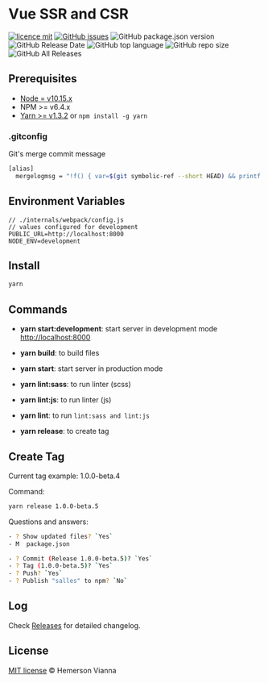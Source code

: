# Vue SSR and CSR

[![licence mit](https://img.shields.io/badge/license-MIT-blue.svg?style=flat-square)](http://hemersonvianna.mit-license.org/)
[![GitHub issues](https://img.shields.io/github/issues/malrondon/vue-ssr-csr.svg)](https://github.com/malrondon/vue-ssr-csr/issues)
![GitHub package.json version](https://img.shields.io/github/package-json/v/malrondon/vue-ssr-csr.svg)
![GitHub Release Date](https://img.shields.io/github/release-date/malrondon/vue-ssr-csr.svg)
![GitHub top language](https://img.shields.io/github/languages/top/malrondon/vue-ssr-csr.svg)
![GitHub repo size](https://img.shields.io/github/repo-size/malrondon/vue-ssr-csr.svg)
![GitHub All Releases](https://img.shields.io/github/downloads/malrondon/vue-ssr-csr/total.svg)

## Prerequisites

- [Node = v10.15.x](https://nodejs.org/en/)
- NPM >= v6.4.x
- [Yarn >= v1.3.2](https://yarnpkg.com/en/docs/install#linux-tab) or `npm install -g yarn`

### .gitconfig

Git's merge commit message

```bash
[alias]
  mergelogmsg = "!f() { var=$(git symbolic-ref --short HEAD) && printf 'Merge branch %s into %s\n\n::SUMMARY::\nBranch %s commits:\n' $1 $var $1 > temp_merge_msg && git log --format=format:'%s' $var..$1 >> temp_merge_msg && printf '\n\nBranch %s commits:\n' $var >> temp_merge_msg && git log --format=format:'%s' $1..$var >> temp_merge_msg && printf '\n\n* * * * * * * * * * * * * * * * * * * * * * * * *\n::DETAILS::\n' >> temp_merge_msg && git log --left-right $var...$1 >> temp_merge_msg && git merge --no-ff --no-commit $1 && git commit -eF temp_merge_msg; rm -f temp_merge_msg;}; f"
```

## Environment Variables

```
// ./internals/webpack/config.js
// values ​​configured for development
PUBLIC_URL=http://localhost:8000
NODE_ENV=development
```

## Install

```bash
yarn
```

## Commands

- **yarn start:development**: start server in development mode [http://localhost:8000](http://localhost:8000)

- **yarn build**: to build files
- **yarn start**: start server in production mode

- **yarn lint:sass**: to run linter (scss)
- **yarn lint:js**: to run linter (js)
- **yarn lint**: to run `lint:sass and lint:js`

- **yarn release**: to create tag

## Create Tag

Current tag example: 1.0.0-beta.4

Command:

```bash
yarn release 1.0.0-beta.5
```

Questions and answers:

```sh
- ? Show updated files? `Yes`
- M  package.json

- ? Commit (Release 1.0.0-beta.5)? `Yes`
- ? Tag (1.0.0-beta.5)? `Yes`
- ? Push? `Yes`
- ? Publish "salles" to npm? `No`
```

## Log

Check [Releases](https://github.com/malrondon/vue-ssr-csr/releases) for detailed changelog.

## License

[MIT license](http://hemersonvianna.mit-license.org/) © Hemerson Vianna
